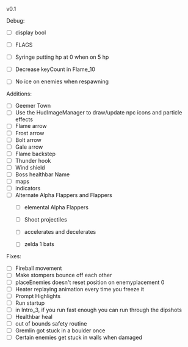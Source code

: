 
v0.1

Debug:
- [ ] display bool
- [ ] FLAGS
- [ ] Syringe putting hp at 0 when on 5 hp
- [ ] Decrease keyCount in Flame_10
- [ ] No ice on enemies when respawning


Additions:
- [ ] Geemer Town
- [ ] Use the HudImageManager to draw/update npc icons and particle effects
- [ ] Flame arrow
- [ ] Frost arrow
- [ ] Bolt arrow
- [ ] Gale arrow
- [ ] Flame backstep
- [ ] Thunder hook
- [ ] Wind shield
- [ ] Boss healthbar Name
- [ ] maps
- [ ] indicators
- [ ] Alternate Alpha Flappers and Flappers
  - [ ] elemental Alpha Flappers
  - [ ] Shoot projectiles
  - [ ] accelerates and decelerates
  - [ ] zelda 1 bats


Fixes:
- [ ] Fireball movement
- [ ] Make stompers bounce off each other
- [ ] placeEnemies doesn't reset position on enemyplacement 0
- [ ] Heater replaying animation every time you freeze it
- [ ] Prompt Highlights
- [ ] Run startup
- [ ] in Intro_3, if you run fast enough you can run through the dipshots
- [ ] Healthbar heal
- [ ] out of bounds safety routine
- [ ] Gremlin got stuck in a boulder once
- [ ] Certain enemies get stuck in walls when damaged